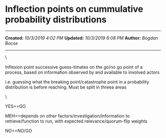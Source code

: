 Inflection points on cummulative probability distributions
==========================================================

  -------------- ---------------------
  **Created:**   *10/3/2019 4:02 PM*
  **Updated:**   *10/3/2019 6:08 PM*
  **Author:**    *Bogdan Bocse*
  -------------- ---------------------

\

Inflexion point successive guess-timates on the go/no go point of a
process, based on information observed by and available to involved
actors

i.e. guessing what the breaking point/catastrophe point in a probability
distribution is before reaching. Must be split in threea areas

\

YES==GO       

MEH==depends on other factors/investigation/information to
retrieve/function to run, with expected relevance/quorum-flip weights   
   

NO==NO/GO

 
